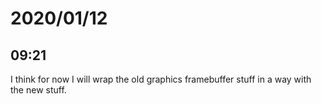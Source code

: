 # 2020/01/12

## 09:21

I think for now I will wrap the old graphics framebuffer stuff in a way with
the new stuff.
